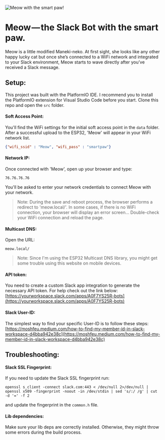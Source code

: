 ![Meow with the smart paw!](https://miro.medium.com/max/1400/1*yKEke4YjMCd7ZJ4FutNlcQ.gif "Meow with the smart paw!")

# Meow — the Slack Bot with the smart paw.
Meow is a little modified Maneki-neko. At first sight, she looks like any other happy lucky cat but once she’s connected to a WiFi network and integrated to your Slack environment, Meow starts to wave directly after you’ve received a Slack message.


## Setup:
This project was built with the PlatformIO IDE. I recommend you to install the PlatformIO extension for Visual Studio Code before you start. Clone this repo and open the ```src``` folder.

#### Soft Access Point:
You'll find the WiFi settings for the initial soft access point in the ```data``` folder. After a successful upload to the ESP32, 'Meow' will appear in your WiFi network list.

```json
{"wifi_ssid" : "Meow", "wifi_pass" : "smartpaw"}
```

#### Network IP: 
Once connected with 'Meow', open up your browser and type:

```
76.76.76.76
```
You'll be asked to enter your network credentials to connect Meow with your network.
> Note: During the save and reboot process, the browser performs a redirect to 'meow.local/'. In some cases, if there is no WiFi connection, your browser will display an error screen... Double-check your WiFi connection and reload the page.

#### Multicast DNS:
Open the URL:
```
meow.local/
```
> Note: Since I'm using the ESP32 Multicast DNS library, you might get some trouble using this website on mobile devices.

#### API token:
You need to create a custom Slack app integration to generate the necessary API token. For help check out the link below:
[https://yourworkspace.slack.com/apps/A0F7YS25R-bots](https://yourworkspace.slack.com/apps/A0F7YS25R-bots)


#### Slack User-ID:
The simplest way to find your specific User-ID is to follow these steps:
[https://moshfeu.medium.com/how-to-find-my-member-id-in-slack-workspace-d4bba942e38c](https://moshfeu.medium.com/how-to-find-my-member-id-in-slack-workspace-d4bba942e38c)


## Troubleshooting:

#### Slack SSL Fingerprint:
If you need to update the Slack SSL fingerprint run:
```
openssl s_client -connect slack.com:443 < /dev/null 2>/dev/null | openssl x509 -fingerprint -noout -in /dev/stdin | sed 's/:/ /g' | cut -d '=' -f 2
```
and update the fingerprint in the ```common.h``` file.

#### Lib dependencies:
Make sure your lib deps are correctly installed. Otherwise, they might throw some errors during the build process.
